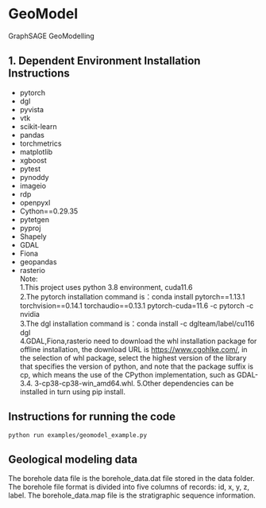 # GeoModel
GraphSAGE  GeoModelling
## 1. Dependent Environment Installation Instructions
* pytorch
* dgl
* pyvista
* vtk
* scikit-learn
* pandas
* torchmetrics
* matplotlib
* xgboost
* pytest
* pynoddy
* imageio
* rdp
* openpyxl
* Cython==0.29.35
* pytetgen
* pyproj
* Shapely
* GDAL
* Fiona
* geopandas
* rasterio <br>
Note: <br>
1.This project uses python 3.8 environment, cuda11.6  <br>
2.The pytorch installation command is：conda install pytorch==1.13.1 torchvision==0.14.1 torchaudio==0.13.1 pytorch-cuda=11.6 -c pytorch -c nvidia   <br>
3.The dgl installation command is：conda install -c dglteam/label/cu116 dgl  <br>
4.GDAL,Fiona,rasterio need to download the whl installation package for offline installation, the download URL is https://www.cgohlke.com/, in the selection of whl package, select the highest version of the library that specifies the version of python, and note that the package suffix is cp, which means the use of the CPython implementation, such as GDAL-3.4. 3-cp38-cp38-win_amd64.whl.
5.Other dependencies can be installed in turn using pip install. <br>
## Instructions for running the code
```
python run examples/geomodel_example.py
```
## Geological modeling data
The borehole data file is the borehole_data.dat file stored in the data folder. The borehole file format is divided into five columns of records: id, x, y, z, label.
The borehole_data.map file is the stratigraphic sequence information.
